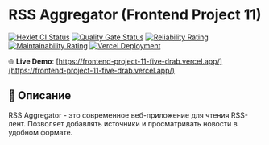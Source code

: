 # RSS Aggregator (Frontend Project 11)

[![Hexlet CI Status](https://github.com/Raition/frontend-project-11/actions/workflows/hexlet-check.yml/badge.svg)](https://github.com/Raition/frontend-project-11/actions)
[![Quality Gate Status](https://sonarcloud.io/api/project_badges/measure?project=Raition_frontend-project-11&metric=alert_status)](https://sonarcloud.io/summary/new_code?id=Raition_frontend-project-11)
[![Reliability Rating](https://sonarcloud.io/api/project_badges/measure?project=Raition_frontend-project-11&metric=reliability_rating)](https://sonarcloud.io/summary/new_code?id=Raition_frontend-project-11)
[![Maintainability Rating](https://sonarcloud.io/api/project_badges/measure?project=Raition_frontend-project-11&metric=sqale_rating)](https://sonarcloud.io/summary/new_code?id=Raition_frontend-project-11)
[![Vercel Deployment](https://img.shields.io/badge/Vercel-Deployed-black?logo=vercel)](https://frontend-project-11-five-drab.vercel.app/)

🌐 **Live Demo**: [https://frontend-project-11-five-drab.vercel.app/](https://frontend-project-11-five-drab.vercel.app/)

## 📝 Описание

RSS Aggregator - это современное веб-приложение для чтения RSS-лент. Позволяет добавлять источники и просматривать новости в удобном формате.

